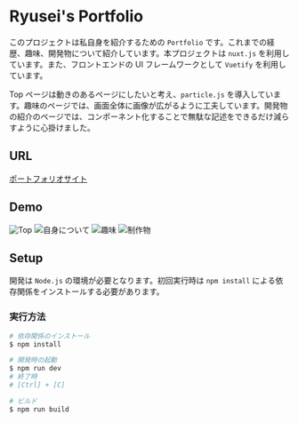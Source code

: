 # Ryusei's Portfolio

このプロジェクトは私自身を紹介するための `Portfolio` です。これまでの経歴、趣味、開発物について紹介しています。本プロジェクトは `nuxt.js` を利用しています。また、フロントエンドの UI フレームワークとして `Vuetify` を利用しています。

Top ページは動きのあるページにしたいと考え、`particle.js` を導入しています。趣味のページでは、画面全体に画像が広がるように工夫しています。開発物の紹介のページでは、コンポーネント化することで無駄な記述をできるだけ減らすように心掛けました。

## URL
[ポートフォリオサイト](https://ryusei-portfolio.herokuapp.com/)

## Demo
![Top](https://github.com/ryusei-tsune/README-Images/blob/main/Portfolio-index.jpg)
![自身について](https://github.com/ryusei-tsune/README-Images/blob/main/Portfolio-about.jpg)
![趣味](https://github.com/ryusei-tsune/README-Images/blob/main/Portfolio-hobby.jpg)
![制作物](https://github.com/ryusei-tsune/README-Images/blob/main/Portfolio-works.jpg)

## Setup
開発は `Node.js` の環境が必要となります。初回実行時は `npm install` による依存関係をインストールする必要があります。
### 実行方法
```bash
# 依存関係のインストール
$ npm install

# 開発時の起動
$ npm run dev
# 終了時
# [Ctrl] + [C]

# ビルド
$ npm run build
```
